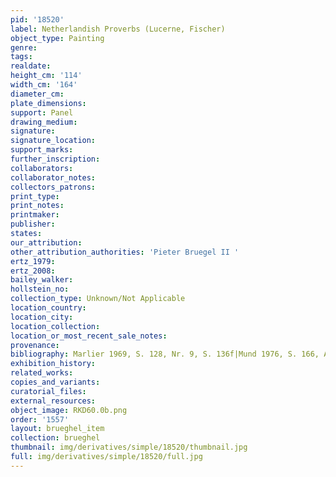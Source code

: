 ```yaml
---
pid: '18520'
label: Netherlandish Proverbs (Lucerne, Fischer)
object_type: Painting
genre: 
tags: 
realdate: 
height_cm: '114'
width_cm: '164'
diameter_cm: 
plate_dimensions: 
support: Panel
drawing_medium: 
signature: 
signature_location: 
support_marks: 
further_inscription: 
collaborators: 
collaborator_notes: 
collectors_patrons: 
print_type: 
print_notes: 
printmaker: 
publisher: 
states: 
our_attribution: 
other_attribution_authorities: 'Pieter Bruegel II '
ertz_1979: 
ertz_2008: 
bailey_walker: 
hollstein_no: 
collection_type: Unknown/Not Applicable
location_country: 
location_city: 
location_collection: 
location_or_most_recent_sale_notes: 
provenance: 
bibliography: Marlier 1969, S. 128, Nr. 9, S. 136f|Mund 1976, S. 166, Anm. 20
exhibition_history: 
related_works: 
copies_and_variants: 
curatorial_files: 
external_resources: 
object_image: RKD60.0b.png
order: '1557'
layout: brueghel_item
collection: brueghel
thumbnail: img/derivatives/simple/18520/thumbnail.jpg
full: img/derivatives/simple/18520/full.jpg
---
```

